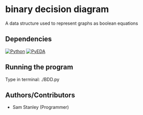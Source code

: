 # binary decision diagram
A data structure used to represent graphs as boolean equations
## Dependencies
[![Python](https://img.shields.io/badge/python-%2314354C.svg?style=for-the-badge&logo=python&logoColor=white)](https://www.python.org/)
[![PyEDA](https://img.shields.io/badge/PyEDA-0.29-blue.svg?style=for-the-badge)](https://pypi.org/project/pyeda/)
## Running the program
Type in terminal: ./BDD.py
## Authors/Contributors
- Sam Stanley (Programmer)

